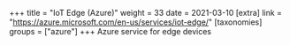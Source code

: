 +++
title = "IoT Edge (Azure)"
weight = 33
date = 2021-03-10
[extra]
link = "https://azure.microsoft.com/en-us/services/iot-edge/"
[taxonomies]
groups = ["azure"]
+++
Azure service for edge devices


